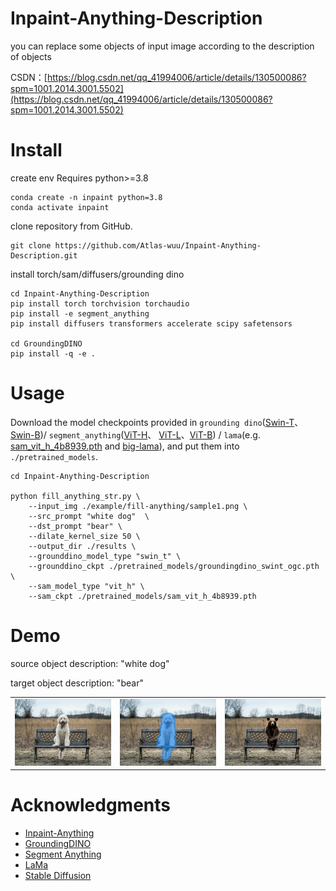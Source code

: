 # Inpaint-Anything-Description
you can replace some objects of input image  according to the description of objects

CSDN：[https://blog.csdn.net/qq_41994006/article/details/130500086?spm=1001.2014.3001.5502](https://blog.csdn.net/qq_41994006/article/details/130500086?spm=1001.2014.3001.5502)
# Install
create env Requires python>=3.8

```
conda create -n inpaint python=3.8
conda activate inpaint
```
clone repository from GitHub.
```
git clone https://github.com/Atlas-wuu/Inpaint-Anything-Description.git

```
install torch/sam/diffusers/grounding dino
```
cd Inpaint-Anything-Description
pip install torch torchvision torchaudio
pip install -e segment_anything
pip install diffusers transformers accelerate scipy safetensors

cd GroundingDINO
pip install -q -e .
```

# Usage
Download the model checkpoints provided in `grounding dino`([Swin-T](https://huggingface.co/ShilongLiu/GroundingDINO/resolve/main/groundingdino_swint_ogc.pth)、[Swin-B](https://huggingface.co/ShilongLiu/GroundingDINO/resolve/main/groundingdino_swinb_cogcoor.pth))/ `segment_anything`([ViT-H](https://dl.fbaipublicfiles.com/segment_anything/sam_vit_h_4b8939.pth)、
[ViT-L](https://dl.fbaipublicfiles.com/segment_anything/sam_vit_l_0b3195.pth)、[ViT-B](https://dl.fbaipublicfiles.com/segment_anything/sam_vit_b_01ec64.pth)) 
/ `lama`(e.g. [sam_vit_h_4b8939.pth](https://dl.fbaipublicfiles.com/segment_anything/sam_vit_h_4b8939.pth) 
and [big-lama](https://disk.yandex.ru/d/ouP6l8VJ0HpMZg)), and put them into `./pretrained_models`.
```
cd Inpaint-Anything-Description

python fill_anything_str.py \
    --input_img ./example/fill-anything/sample1.png \
    --src_prompt "white dog"  \
    --dst_prompt "bear" \
    --dilate_kernel_size 50 \
    --output_dir ./results \
    --grounddino_model_type "swin_t" \
    --grounddino_ckpt ./pretrained_models/groundingdino_swint_ogc.pth \
    --sam_model_type "vit_h" \
    --sam_ckpt ./pretrained_models/sam_vit_h_4b8939.pth
```
# Demo
source object description: "white dog"

target object description: "bear"
<table>
  <tr>
    <td><img src="./example/fill-anything/sample1.png" width="100%"></td>
    <td><img src="./results/sample1/with_mask_0.png" width="100%"></td>
    <td><img src="./results/sample1/filled_with_mask_0.png" width="100%"></td>
  </tr>
</table>


# Acknowledgments
- [Inpaint-Anything](https://github.com/geekyutao/Inpaint-Anything)
- [GroundingDINO](https://github.com/IDEA-Research/GroundingDINO)
- [Segment Anything](https://github.com/VainF/Awesome-Anything)
- [LaMa](https://github.com/advimman/lama)
- [Stable Diffusion](https://github.com/CompVis/stable-diffusion)
